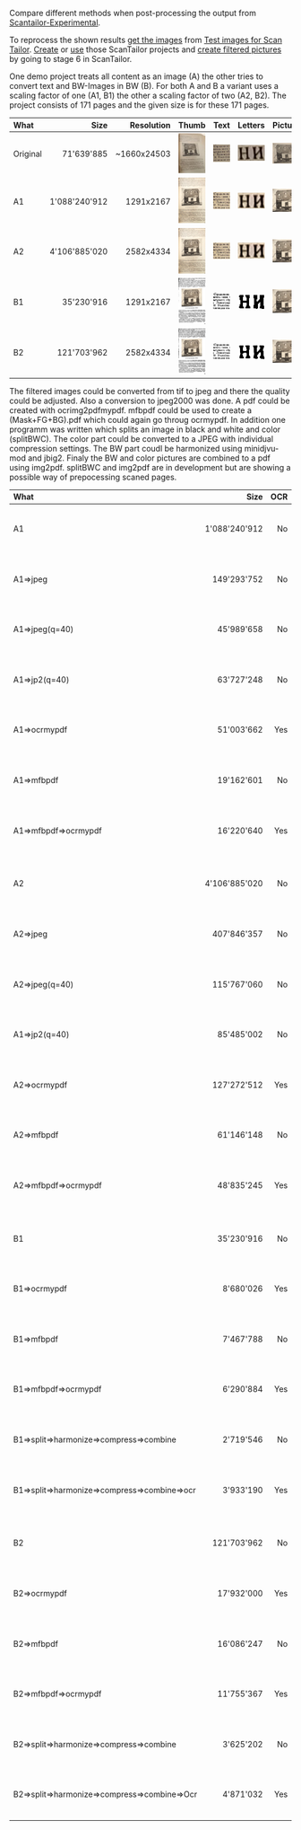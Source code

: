 Compare different methods when post-processing the output from [Scantailor-Experimental](https://github.com/ImageProcessing-ElectronicPublications/scantailor-experimental).

To reprocess the shown results [get the images](1getData.sh) from [Test images for Scan Tailor](https://github.com/ImageProcessing-ElectronicPublications/scantailor-testing). [Create](2makeProj.sh) or [use](STprojects/) those ScanTailor projects and [create filtered pictures](3runStCreateFilteredImages.sh) by going to stage 6 in ScanTailor.

One demo project treats all content as an image (A) the other tries to convert text and BW-Images in BW (B). For both A and B a variant uses a scaling factor of one (A1, B1) the other a scaling factor of two (A2, B2). The project consists of 171 pages and the given size is for these 171 pages.

| What | Size | Resolution | Thumb | Text | Letters | Picture | Zoom |
|:-----|-----:|-----------:|:-----:|:----:|:-------:|:-------:|:----:|
| Original | 71'639'885 | ~1660x24503 | ![](images/orig1.jpg) | ![](images/orig2.jpg) | ![](images/orig3.png) | ![](images/orig4.jpg) | ![](images/orig5.jpg) |
| A1 | 1'088'240'912 | 1291x2167 | ![](images/A11.jpg) | ![](images/A12.jpg) | ![](images/A13.png) | ![](images/A14.jpg) | ![](images/A15.jpg) |
| A2 | 4'106'885'020 | 2582x4334 | ![](images/A21.jpg) | ![](images/A22.jpg) | ![](images/A23.png) | ![](images/A24.jpg) | ![](images/A25.jpg) |
| B1 | 35'230'916 | 1291x2167 | ![](images/B11.jpg) | ![](images/B12.png) | ![](images/B13.png) | ![](images/B14.jpg) | ![](images/B15.jpg) |
| B2 | 121'703'962 | 2582x4334 | ![](images/B21.jpg) | ![](images/B22.png) | ![](images/B23.png) | ![](images/B24.jpg) | ![](images/B25.jpg) |

The filtered images could be converted from tif to jpeg and there the quality could be adjusted. Also a conversion to jpeg2000 was done. A pdf could be created with ocrimg2pdfmypdf. mfbpdf could be used to create a (Mask+FG+BG).pdf which could again go throug ocrmypdf. In addition one programm was written which splits an image in black and white and color (splitBWC). The color part could be converted to a JPEG with individual compression settings. The BW part coudl be harmonized using minidjvu-mod and jbig2. Finaly the BW and color pictures are combined to a pdf using img2pdf. splitBWC and img2pdf are in development but are showing a possible way of prepocessing scaned pages.

| What | Size | OCR | Thumb | Text | Letters | Picture | Zoom | Code |
|:-----|-----:|----:|:-----:|:----:|:-------:|:-------:|:----:|:-----|
| A1 | 1'088'240'912 | No | ![](images/A11.jpg) | ![](images/A12.jpg) | ![](images/A13.png) | ![](images/A14.jpg) | ![](images/A15.jpg) | |
| A1=>jpeg | 149'293'752 | No | ![](images/a1Jpg1.jpg) | ![](images/a1Jpg2.jpg) | ![](images/a1Jpg3.png) | ![](images/a1Jpg4.jpg) | ![](images/a1Jpg5.jpg) | [a1Jpg.sh](4postProcess/a1Jpg.sh) |
| A1=>jpeg(q=40) | 45'989'658 | No | ![](images/a1JpgQ401.jpg) | ![](images/a1JpgQ402.jpg) | ![](images/a1JpgQ403.png) | ![](images/a1JpgQ404.jpg) | ![](images/a1JpgQ405.jpg) | [a1JpgQ40.sh](4postProcess/a1JpgQ40.sh) |
| A1=>jp2(q=40) | 63'727'248 | No | ![](images/a1Jp21.jpg) | ![](images/a1Jp22.jpg) | ![](images/a1Jp23.png) | ![](images/a1Jp24.jpg) | ![](images/a1Jp25.jpg) | [a1Jp2.sh](4postProcess/a1Jp2.sh) |
| A1=>ocrmypdf | 51'003'662 | Yes | ![](images/a1Ocr1.jpg) | ![](images/a1Ocr2.jpg) | ![](images/a1Ocr3.png) | ![](images/a1Ocr4.jpg) | ![](images/a1Ocr5.jpg) | [a1Orcmypdf.sh](4postProcess/a1Orcmypdf.sh) |
| A1=>mfbpdf | 19'162'601 | No | ![](images/a1Mfb1.jpg) | ![](images/a1Mfb2.jpg) | ![](images/a1Mfb3.png) | ![](images/a1Mfb4.jpg) | ![](images/a1Mfb5.jpg) | [a1Mfbpdf.sh](4postProcess/a1Mfbpdf.sh) |
| A1=>mfbpdf=>ocrmypdf | 16'220'640 | Yes | ![](images/a1MfbOcr1.jpg) | ![](images/a1MfbOcr2.jpg) | ![](images/a1MfbOcr3.png) | ![](images/a1MfbOcr4.jpg) | ![](images/a1MfbOcr5.jpg) | [a1MfbpdfOcr.sh](4postProcess/a1MfbpdfOcr.sh) |
| | | | | | | | | |
| A2 | 4'106'885'020 | No | ![](images/A21.jpg) | ![](images/A22.jpg) | ![](images/A23.png) | ![](images/A24.jpg) | ![](images/A25.jpg) | |
| A2=>jpeg | 407'846'357 | No | ![](images/a2Jpg1.jpg) | ![](images/a2Jpg2.jpg) | ![](images/a2Jpg3.png) | ![](images/a2Jpg4.jpg) | ![](images/a2Jpg5.jpg) | [a2Jpg.sh](4postProcess/a2Jpg.sh) |
| A2=>jpeg(q=40) | 115'767'060 | No | ![](images/a2JpgQ401.jpg) | ![](images/a2JpgQ402.jpg) | ![](images/a2JpgQ403.png) | ![](images/a2JpgQ404.jpg) | ![](images/a2JpgQ405.jpg) | [a2JpgQ40.sh](4postProcess/a2JpgQ40.sh) |
| A1=>jp2(q=40) | 85'485'002 | No | ![](images/a2Jp21.jpg) | ![](images/a2Jp22.jpg) | ![](images/a2Jp23.png) | ![](images/a2Jp24.jpg) | ![](images/a2Jp25.jpg) | [a2Jp2.sh](4postProcess/a2Jp2.sh) |
| A2=>ocrmypdf | 127'272'512 | Yes | ![](images/a2Ocr1.jpg) | ![](images/a2Ocr2.jpg) | ![](images/a2Ocr3.png) | ![](images/a2Ocr4.jpg) | ![](images/a2Ocr5.jpg) | [a2Orcmypdf.sh](4postProcess/a2Orcmypdf.sh) |
| A2=>mfbpdf | 61'146'148 | No | ![](images/a2Mfb1.jpg) | ![](images/a2Mfb2.jpg) | ![](images/a2Mfb3.png) | ![](images/a2Mfb4.jpg) | ![](images/a2Mfb5.jpg) | [a2Mfbpdf.sh](4postProcess/a2Mfbpdf.sh) |
| A2=>mfbpdf=>ocrmypdf | 48'835'245 | Yes | ![](images/a2MfbOcr1.jpg) | ![](images/a2MfbOcr2.jpg) | ![](images/a2MfbOcr3.png) | ![](images/a2MfbOcr4.jpg) | ![](images/a2MfbOcr5.jpg) | [a2MfbpdfOcr.sh](4postProcess/a2MfbpdfOcr.sh) |
| | | | | | | | | |
| B1 | 35'230'916 | No | ![](images/B11.jpg) | ![](images/B12.png) | ![](images/B13.png) | ![](images/B14.jpg) | ![](images/B15.jpg) | |
| B1=>ocrmypdf | 8'680'026 | Yes | ![](images/b1Ocr1.jpg) | ![](images/b1Ocr2.png) | ![](images/b1Ocr3.png) | ![](images/b1Ocr4.jpg) | ![](images/b1Ocr5.jpg) | [b1Orcmypdf.sh](4postProcess/b1Orcmypdf.sh) |
| B1=>mfbpdf | 7'467'788 | No | ![](images/b1Mfb1.jpg) | ![](images/b1Mfb2.png) | ![](images/b1Mfb3.png) | ![](images/b1Mfb4.jpg) | ![](images/b1Mfb5.jpg) | [b1Mfbpdf.sh](4postProcess/b1Mfbpdf.sh) |
| B1=>mfbpdf=>ocrmypdf | 6'290'884 | Yes | ![](images/b1MfbOcr1.jpg) | ![](images/b1MfbOcr2.png) | ![](images/b1MfbOcr3.png) | ![](images/b1MfbOcr4.jpg) | ![](images/b1MfbOcr5.jpg) | [b1MfbpdfOcr.sh](4postProcess/b1MfbpdfOcr.sh) |
| B1=>split=>harmonize=>compress=>combine| 2'719'546 | No | ![](images/b1Split1.jpg) | ![](images/b1Split2.png) | ![](images/b1Split3.png) | ![](images/b1Split4.jpg) | ![](images/b1Split5.jpg) | [b1Split.sh](4postProcess/b1SplitDjvuJbig2Img.sh) |
| B1=>split=>harmonize=>compress=>combine=>ocr| 3'933'190 | Yes | ![](images/b1SplitOcr1.jpg) | ![](images/b1SplitOcr2.png) | ![](images/b1SplitOcr3.png) | ![](images/b1SplitOcr4.jpg) | ![](images/b1SplitOcr5.jpg) | [b1SplitOcr.sh](4postProcess/b1SplitDjvuJbig2ImgOcr.sh) |
| | | | | | | | | |
| B2 | 121'703'962 | No | ![](images/B21.jpg) | ![](images/B22.png) | ![](images/B23.png) | ![](images/B24.jpg) | ![](images/B25.jpg) | |
| B2=>ocrmypdf | 17'932'000 | Yes | ![](images/b2Ocr1.jpg) | ![](images/b2Ocr2.png) | ![](images/b2Ocr3.png) | ![](images/b2Ocr4.jpg) | ![](images/b2Ocr5.jpg) | [b2Orcmypdf.sh](4postProcess/b2Orcmypdf.sh) |
| B2=>mfbpdf | 16'086'247 | No | ![](images/b2Mfb1.jpg) | ![](images/b2Mfb2.png) | ![](images/b2Mfb3.png) | ![](images/b2Mfb4.jpg) | ![](images/b2Mfb5.jpg) | [b2Mfbpdf.sh](4postProcess/b2Mfbpdf.sh) |
| B2=>mfbpdf=>ocrmypdf | 11'755'367 | Yes | ![](images/b2MfbOcr1.jpg) | ![](images/b2MfbOcr2.png) | ![](images/b2MfbOcr3.png) | ![](images/b2MfbOcr4.jpg) | ![](images/b2MfbOcr5.jpg) | [b2MfbpdfOcr.sh](4postProcess/b2MfbpdfOcr.sh) |
| B2=>split=>harmonize=>compress=>combine| 3'625'202 | No | ![](images/b2Split1.jpg) | ![](images/b2Split2.png) | ![](images/b2Split3.png) | ![](images/b2Split4.jpg) | ![](images/b2Split5.jpg) | [b2Split.sh](4postProcess/b2SplitDjvuJbig2Img.sh) |
| B2=>split=>harmonize=>compress=>combine=>Ocr| 4'871'032 | Yes | ![](images/b2SplitOcr1.jpg) | ![](images/b2SplitOcr2.png) | ![](images/b2SplitOcr3.png) | ![](images/b2SplitOcr4.jpg) | ![](images/b2SplitOcr5.jpg) | [b2SplitOcr.sh](4postProcess/b2SplitDjvuJbig2ImgOcr.sh) |